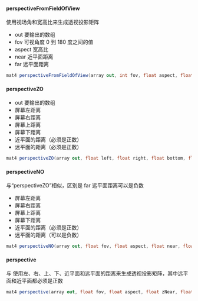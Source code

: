 
#### perspectiveFromFieldOfView

使用视场角和宽高比来生成透视投影矩阵   
- out     要输出的数组
- fov     可视角度 0 到 180 度之间的值
- aspect  宽高比
- near    近平面距离
- far     远平面距离

```c#
mat4 perspectiveFromFieldOfView(array out, int fov, float aspect, float near, float far)
```

#### perspectiveZO  

- out     要输出的数组
- 屏幕左距离
- 屏幕右距离
- 屏幕上距离
- 屏幕下距离
- 近平面的距离（必须是正数）
- 远平面的距离（必须是正数）

```c#
mat4 perspectiveZO(array out, float left, float right, float bottom, float top, float near, float far)
```

#### perspectiveNO

与“perspectiveZO”相似，区别是 far 远平面距离可以是负数
- 屏幕左距离
- 屏幕右距离
- 屏幕上距离
- 屏幕下距离
- 近平面的距离（必须是正数）
- 远平面的距离（可以是负数）

```c#
mat4 perspectiveNO(array out, float fov, float aspect, float near, float far)
```


#### perspective

与
使用左、右、上、下、近平面和远平面的距离来生成透视投影矩阵，其中远平面和近平面都必须是正数

```c#
mat4 perspective(array out, float fov, float aspect, float zNear, float zFar)
```
